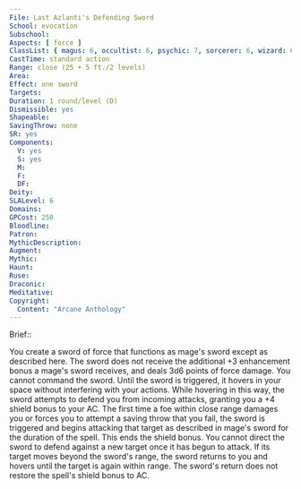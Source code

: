 ```yaml
---
File: Last Azlanti's Defending Sword
School: evocation
Subschool: 
Aspects: [ force ]
ClassList: { magus: 6, occultist: 6, psychic: 7, sorcerer: 6, wizard: 6 }
CastTime: standard action
Range: close (25 + 5 ft./2 levels)
Area: 
Effect: one sword
Targets: 
Duration: 1 round/level (D)
Dismissible: yes
Shapeable: 
SavingThrow: none
SR: yes
Components:
  V: yes
  S: yes
  M: 
  F: 
  DF: 
Deity: 
SLALevel: 6
Domains: 
GPCost: 250
Bloodline: 
Patron: 
MythicDescription: 
Augment: 
Mythic: 
Haunt: 
Ruse: 
Draconic: 
Meditative: 
Copyright:
  Content: "Arcane Anthology"
---
```

Brief:: 

You create a sword of force that functions as mage's sword except as described here. The sword does not receive the additional +3 enhancement bonus a mage's sword receives, and deals 3d6 points of force damage. You cannot command the sword. Until the sword is triggered, it hovers in your space without interfering with  your actions. While hovering in this way, the sword attempts to defend you from incoming attacks, granting you a +4 shield bonus to your AC. The first time a foe within close range damages you or forces you to attempt a saving throw that you fail, the sword is triggered and begins attacking that target as described in mage's sword for the duration of the spell. This ends the shield bonus. You cannot direct the sword to defend against a new target once it has begun to attack. If its target moves beyond the sword's range, the sword returns to you and hovers until the target is again within range. The sword's return does not restore the spell's shield bonus to AC.
